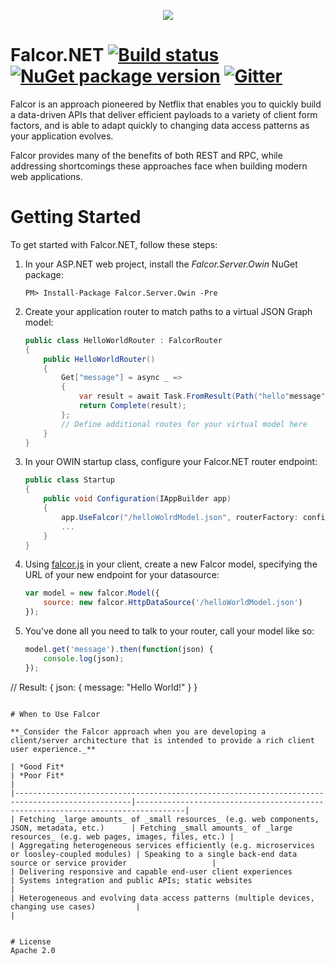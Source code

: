 <p align="center">
  <img src="https://cloud.githubusercontent.com/assets/1016365/8711049/66438ebc-2b03-11e5-8a8a-75934f7ca7ec.png">
</p>

# Falcor.NET [![Build status](https://ci.appveyor.com/api/projects/status/y7ybdqvvcrpxl1kq?svg=true)](https://ci.appveyor.com/project/CraigSmitham/falcor-net) [![NuGet package version](https://img.shields.io/nuget/v/Falcor.svg?style=flat)](https://www.nuget.org/packages/Falcor.Server.Owin) [![Gitter](https://badges.gitter.im/Join%20Chat.svg)](https://gitter.im/falcordotnet/falcor.net)


Falcor is an approach pioneered by Netflix that enables you to quickly build a data-driven APIs that deliver efficient payloads to a variety of client form factors, and is able to adapt quickly to changing data access patterns as your application evolves. 

Falcor provides many of the benefits of both REST and RPC, while addressing shortcomings these approaches face when building modern web applications. 


# Getting Started

To get started with Falcor.NET, follow these steps:

1. In your ASP.NET web project, install the _Falcor.Server.Owin_ NuGet package:

   ```
   PM> Install-Package Falcor.Server.Owin -Pre
   ```
2. Create your application router to match paths to a virtual JSON Graph model:

   ```cs
   public class HelloWorldRouter : FalcorRouter
   {
       public HelloWorldRouter()
       {
           Get["message"] = async _ =>
           {
               var result = await Task.FromResult(Path("hello"message").Atom("Hello World"));
               return Complete(result);
           };
           // Define additional routes for your virtual model here
       }
   }
   ```
3. In your OWIN startup class, configure your Falcor.NET router endpoint:

   ```cs
   public class Startup
   {
       public void Configuration(IAppBuilder app)
       {
           app.UseFalcor("/helloWolrdModel.json", routerFactory: config => new HelloWorldRouter());
           ...
       }
   }

   ```
4. Using [falcor.js](https://netflix.github.io/falcor/build/falcor.browser.js) in your client, create a new Falcor model, specifying the URL of your new endpoint for your datasource:

   ```js
   var model = new falcor.Model({
       source: new falcor.HttpDataSource('/helloWorldModel.json')
   });
   ```
5. You've done all you need to talk to your router, call your model like so:

   ```js
   model.get('message').then(function(json) {
       console.log(json);
   });
  // Result:
  {
     json: {
         message: "Hello World!"
     }
  }
  ```
  
# When to Use Falcor

**_Consider the Falcor approach when you are developing a client/server architecture that is intended to provide a rich client user experience._** 

| *Good Fit*                                                                                     | *Poor Fit*                                                                        |
|------------------------------------------------------------------------------------------------|---------------------------------------------------------------------------------|
| Fetching _large amounts_ of _small resources_ (e.g. web components, JSON, metadata, etc.)      | Fetching _small amounts_ of _large resources_ (e.g. web pages, images, files, etc.) |
| Aggregating heterogeneous services efficiently (e.g. microservices or loosley-coupled modules) | Speaking to a single back-end data source or service provider                   |
| Delivering responsive and capable end-user client experiences                                  | Systems integration and public APIs; static websites                            |
| Heterogeneous and evolving data access patterns (multiple devices, changing use cases)         |                                                                                 |


# License
Apache 2.0